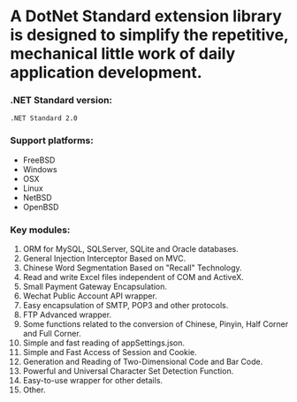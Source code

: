 # A DotNet Standard extension library is designed to simplify the repetitive, mechanical little work of daily application development.

### .NET Standard version:

    .NET Standard 2.0

### Support platforms:

* FreeBSD
* Windows
* OSX
* Linux
* NetBSD
* OpenBSD

### Key modules:

1. ORM for MySQL, SQLServer, SQLite and Oracle databases.
2. General Injection Interceptor Based on MVC.
3. Chinese Word Segmentation Based on "Recall" Technology.
4. Read and write Excel files independent of COM and ActiveX.
5. Small Payment Gateway Encapsulation.
6. Wechat Public Account API wrapper.
7. Easy encapsulation of SMTP, POP3 and other protocols.
8. FTP Advanced wrapper.
9. Some functions related to the conversion of Chinese, Pinyin, Half Corner and Full Corner.
10. Simple and fast reading of appSettings.json.
11. Simple and Fast Access of Session and Cookie.
12. Generation and Reading of Two-Dimensional Code and Bar Code.
13. Powerful and Universal Character Set Detection Function.
14. Easy-to-use wrapper for other details.
15. Other.
